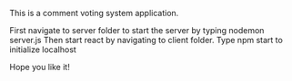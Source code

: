 This is a comment voting system application.

First navigate to server folder to start the server by typing nodemon server.js
Then start react by navigating to client folder. Type npm start to initialize localhost


Hope you like it!
